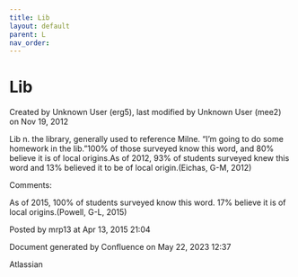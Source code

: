 ```yaml
---
title: Lib
layout: default
parent: L
nav_order:
---
```


# Lib

Created by  Unknown User (erg5), last modified by  Unknown User (mee2) on Nov 19, 2012

Lib n. the library, generally used to reference Milne. “I’m going to do some homework in the lib.”100% of those surveyed know this word, and 80% believe it is of local origins.As of 2012, 93% of students surveyed knew this word and 13% believed it to be of local origin.(Eichas, G-M, 2012) 

Comments:

As of 2015, 100% of students surveyed know this word. 17% believe it is of local origins.(Powell, G-L, 2015)

Posted by mrp13 at Apr 13, 2015 21:04

Document generated by Confluence on May 22, 2023 12:37

Atlassian
